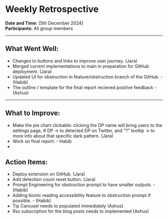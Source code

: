 # Weekly Retrospective

**Date and Time:** [5th December 2024]  
**Participants:** All group members

---

## What Went Well:

- Changes to buttons and links to improve user journey. (Jara)
- Merged current implementations to main in preparation for GitHub deployment. (Jara)
- Updated UI for obstruction in feature/obstruction branch of the GitHub. - (Habib)
- The outline / template for the final report recieved positive feedback - (Ashus)

---

## What to Improve:

- Make the pie chart clickable: clicking the DP name will bring users to the settings page, # DP -> to detected DP on Twitter,  and "?" tooltip -> to more info about that specific dark pattern. (Jara)
- Work on final report. - Habib
- 

## Action Items:

- Deploy extension on GitHub.   (Jara)
- Add detection count reset button.  (Jara)
- Prompt Engineering for obstruction prompt to have smaller outputs. - (Habib)
- Adding bionic reading accessibility feature to obstruction prompt if possible. - (Habib)
- Tip Carousel needs to populated immediately (Ashus)
- Rss subscription for the blog posts needs to implemented (Ashus)